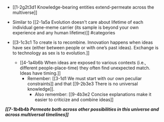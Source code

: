 - [[1-2g2t3d1 Knowledge-bearing entities extend-permeate across the multiverse]]

- Similar to [[2-1a5a Evolution doesn't care about lifetime of each individual gene-meme carrier (its sample is beyond your own experience and any human lifetime)]] #categories

- [[3-1c3c1 To create is to recombine. Innovation happens when ideas have sex (either between people or with one’s past ideas). Exchange is to technology as sex is to evolution.]]
	- [[4-1a4b6b When ideas are exposed to various contexts (i.e., different people-place-time) they often find unexpected match. Ideas have timing.]]
		- Remember: [[3-1d1 We must start with our own peculiar constraints]] and that [[9-2b3e3 There is no universal knowledge]].
			- Also remember: [[9-4b3e2 Concise explanations make it easier to criticize and combine ideas]]

***[[7-1b4b4b Permeate both across other possibilities in this universe and across multiversal timelines]]***
